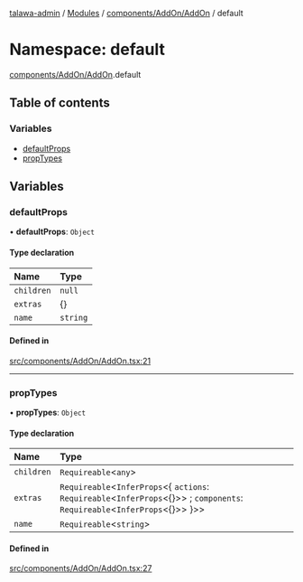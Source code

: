 [talawa-admin](../README.md) / [Modules](../modules.md) / [components/AddOn/AddOn](components_AddOn_AddOn.md) / default

# Namespace: default

[components/AddOn/AddOn](components_AddOn_AddOn.md).default

## Table of contents

### Variables

- [defaultProps](components_AddOn_AddOn.default.md#defaultprops)
- [propTypes](components_AddOn_AddOn.default.md#proptypes)

## Variables

### defaultProps

• **defaultProps**: `Object`

#### Type declaration

| Name | Type |
| :------ | :------ |
| `children` | ``null`` |
| `extras` | {} |
| `name` | `string` |

#### Defined in

[src/components/AddOn/AddOn.tsx:21](https://github.com/PalisadoesFoundation/talawa-admin/blob/b619a0d/src/components/AddOn/AddOn.tsx#L21)

___

### propTypes

• **propTypes**: `Object`

#### Type declaration

| Name | Type |
| :------ | :------ |
| `children` | `Requireable`<`any`\> |
| `extras` | `Requireable`<`InferProps`<{ `actions`: `Requireable`<`InferProps`<{}\>\> ; `components`: `Requireable`<`InferProps`<{}\>\>  }\>\> |
| `name` | `Requireable`<`string`\> |

#### Defined in

[src/components/AddOn/AddOn.tsx:27](https://github.com/PalisadoesFoundation/talawa-admin/blob/b619a0d/src/components/AddOn/AddOn.tsx#L27)
